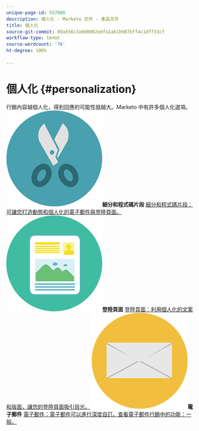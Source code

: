 ```yaml
---
unique-page-id: 557080
description: 個人化 - Marketo 文件 - 產品文件
title: 個人化
source-git-commit: 09a656c3a0d0002edfa1a61b987bff4c1dff33cf
workflow-type: tm+mt
source-wordcount: '76'
ht-degree: 100%

---
```



# 個人化 {#personalization}

行銷內容越個人化，得到回應的可能性就越大。Marketo 中有許多個人化選項。
**![細分和程式碼片段](assets/graphic-design-tools-18.png)細分和程式碼片段** [細分和程式碼片段：可讓您打造動態和個人化的電子郵件與登陸頁面。](https://docs.marketo.com/display/DOCS/Segmentation+and+Snippets)     **![登陸頁面](assets/office-artboard-80.png)登陸頁面** [登陸頁面：利用個人化的文案和版面，讓您的登陸頁面吸引目光。](https://docs.marketo.com/display/DOCS/Personalizing+Landing+Pages)     **![電子郵件](assets/office-27-1.png)電子郵件** [電子郵件：電子郵件可以進行深度自訂。查看電子郵件行銷中的功能：一般。](https://docs.marketo.com/display/DOCS/General)
